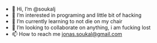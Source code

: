 - 👋 Hi, I’m @soukalj
- 👀 I’m interested in programing and little bit of hacking
- 🌱 I’m currently learning to not die on my chair
- 💞️ I’m looking to collaborate on anything, i am fucking lost
- 📫 How to reach me jonas.soukal@gmail.com

<!---
soukalj/soukalj is a ✨ special ✨ repository because its `README.md` (this file) appears on your GitHub profile.
You can click the Preview link to take a look at your changes.
--->
